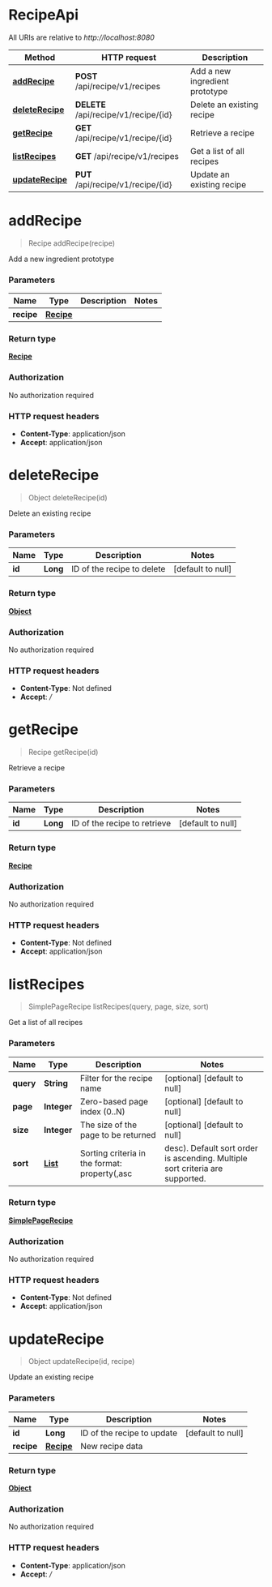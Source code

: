 # RecipeApi

All URIs are relative to *http://localhost:8080*

Method | HTTP request | Description
------------- | ------------- | -------------
[**addRecipe**](RecipeApi.md#addRecipe) | **POST** /api/recipe/v1/recipes | Add a new ingredient prototype
[**deleteRecipe**](RecipeApi.md#deleteRecipe) | **DELETE** /api/recipe/v1/recipe/{id} | Delete an existing recipe
[**getRecipe**](RecipeApi.md#getRecipe) | **GET** /api/recipe/v1/recipe/{id} | Retrieve a recipe
[**listRecipes**](RecipeApi.md#listRecipes) | **GET** /api/recipe/v1/recipes | Get a list of all recipes
[**updateRecipe**](RecipeApi.md#updateRecipe) | **PUT** /api/recipe/v1/recipe/{id} | Update an existing recipe


<a name="addRecipe"></a>
# **addRecipe**
> Recipe addRecipe(recipe)

Add a new ingredient prototype

### Parameters

Name | Type | Description  | Notes
------------- | ------------- | ------------- | -------------
 **recipe** | [**Recipe**](..//Models/Recipe.md)|  |

### Return type

[**Recipe**](..//Models/Recipe.md)

### Authorization

No authorization required

### HTTP request headers

- **Content-Type**: application/json
- **Accept**: application/json

<a name="deleteRecipe"></a>
# **deleteRecipe**
> Object deleteRecipe(id)

Delete an existing recipe

### Parameters

Name | Type | Description  | Notes
------------- | ------------- | ------------- | -------------
 **id** | **Long**| ID of the recipe to delete | [default to null]

### Return type

[**Object**](..//Models/object.md)

### Authorization

No authorization required

### HTTP request headers

- **Content-Type**: Not defined
- **Accept**: */*

<a name="getRecipe"></a>
# **getRecipe**
> Recipe getRecipe(id)

Retrieve a recipe

### Parameters

Name | Type | Description  | Notes
------------- | ------------- | ------------- | -------------
 **id** | **Long**| ID of the recipe to retrieve | [default to null]

### Return type

[**Recipe**](..//Models/Recipe.md)

### Authorization

No authorization required

### HTTP request headers

- **Content-Type**: Not defined
- **Accept**: application/json

<a name="listRecipes"></a>
# **listRecipes**
> SimplePageRecipe listRecipes(query, page, size, sort)

Get a list of all recipes

### Parameters

Name | Type | Description  | Notes
------------- | ------------- | ------------- | -------------
 **query** | **String**| Filter for the recipe name | [optional] [default to null]
 **page** | **Integer**| Zero-based page index (0..N) | [optional] [default to null]
 **size** | **Integer**| The size of the page to be returned | [optional] [default to null]
 **sort** | [**List**](..//Models/String.md)| Sorting criteria in the format: property(,asc|desc). Default sort order is ascending. Multiple sort criteria are supported. | [optional] [default to null]

### Return type

[**SimplePageRecipe**](..//Models/SimplePageRecipe.md)

### Authorization

No authorization required

### HTTP request headers

- **Content-Type**: Not defined
- **Accept**: application/json

<a name="updateRecipe"></a>
# **updateRecipe**
> Object updateRecipe(id, recipe)

Update an existing recipe

### Parameters

Name | Type | Description  | Notes
------------- | ------------- | ------------- | -------------
 **id** | **Long**| ID of the recipe to update | [default to null]
 **recipe** | [**Recipe**](..//Models/Recipe.md)| New recipe data |

### Return type

[**Object**](..//Models/object.md)

### Authorization

No authorization required

### HTTP request headers

- **Content-Type**: application/json
- **Accept**: */*


